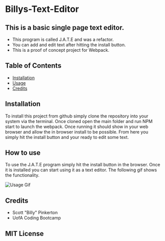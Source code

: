 # **Billys-Text-Editor**

## This is a basic single page text editor.
- This program is called J.A.T.E and was a refactor.
- You can add and edit text after hitting the install button.
- This is a proof of concept project for Webpack.

## Table of Contents
 - [Installation](#installation)
 - [Usage](#how-to-use)
 - [Credits](#credits)

## Installation
To install this project from github simply clone the repository into your system via the terminal. Once cloned open the main folder and run NPM start to launch the webpack. Once running it should show in your web browser and allow the in browser install to be possible. From here you simply hit the install button and your ready to edit some text.

## How to use
To use the J.A.T.E program simply hit the install button in the browser. Once it is installed you can start using it as a text editor. The following gif shows the functionality.

![Usage Gif](./assets/Untitled_%20Jul%2022%2C%202022%2011_03%20AM.gif)
## Credits
- Scott "Billy" Pinkerton
- UofA Coding Bootcamp
## MIT License
